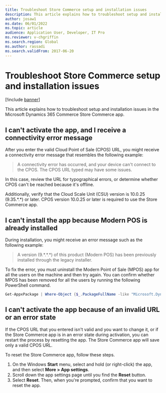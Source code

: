 ```yaml
---
title: Troubleshoot Store Commerce setup and installation issues
description: This article explains how to troubleshoot setup and installation issues in the Microsoft Dynamics 365 Commerce Store Commerce app.
author: josaw1
ms.date: 06/01/2022
ms.topic: article
audience: Application User, Developer, IT Pro
ms.reviewer: v-chgriffin
ms.search.region: Global
ms.author: rassadi
ms.search.validFrom: 2017-06-20
---
```


# Troubleshoot Store Commerce setup and installation issues

[!include [banner](../includes/banner.md)]

This article explains how to troubleshoot setup and installation issues in the Microsoft Dynamics 365 Commerce Store Commerce app.

## I can't activate the app, and I receive a connectivity error message

After you enter the valid Cloud Point of Sale (CPOS) URL, you might receive a connectivity error message that resembles the following example:

> A connectivity error has occurred, and your device can't connect to the CPOS. The CPOS URL typed may have some issues.

In this case, review the URL for typographical errors, or determine whether CPOS can't be reached because it's offline.

Additionally, verify that the Cloud Scale Unit (CSU) version is 10.0.25 (9.35.\*.\*) or later. CPOS version 10.0.25 or later is required to use the Store Commerce app.

## I can't install the app because Modern POS is already installed

During installation, you might receive an error message such as the following example:

> A version (9.\*.\*.\*) of this product (Modern POS) has been previously installed through the legacy installer.

To fix the error, you must uninstall the Modern Point of Sale (MPOS) app for all the users on the machine and then try again. You can confirm whether MPOS has been removed for all the users by running the following PowerShell command.

```PowerShell
Get-AppxPackage | Where-Object {$_.PackageFullName -like "Microsoft.Dynamics.*.Pos"} | Remove-AppxPackage -Allusers
```

## I can't activate the app because of an invalid URL or an error state

If the CPOS URL that you entered isn't valid and you want to change it, or if the Store Commerce app is in an error state during activation, you can restart the process by resetting the app. The Store Commerce app will save only a valid CPOS URL.

To reset the Store Commerce app, follow these steps.

1. On the Windows **Start** menu, select and hold (or right-click) the app, and then select **More \> App settings**.
2. Scroll down the app settings page until you find the **Reset** button.
3. Select **Reset**. Then, when you're prompted, confirm that you want to reset the app.
